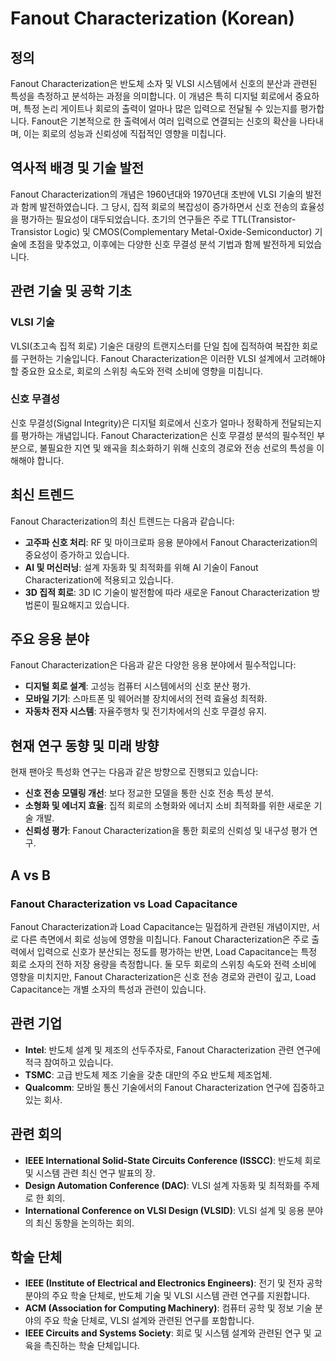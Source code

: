 # Fanout Characterization (Korean)

## 정의

Fanout Characterization은 반도체 소자 및 VLSI 시스템에서 신호의 분산과 관련된 특성을 측정하고 분석하는 과정을 의미합니다. 이 개념은 특히 디지털 회로에서 중요하며, 특정 논리 게이트나 회로의 출력이 얼마나 많은 입력으로 전달될 수 있는지를 평가합니다. Fanout은 기본적으로 한 출력에서 여러 입력으로 연결되는 신호의 확산을 나타내며, 이는 회로의 성능과 신뢰성에 직접적인 영향을 미칩니다.

## 역사적 배경 및 기술 발전

Fanout Characterization의 개념은 1960년대와 1970년대 초반에 VLSI 기술의 발전과 함께 발전하였습니다. 그 당시, 집적 회로의 복잡성이 증가하면서 신호 전송의 효율성을 평가하는 필요성이 대두되었습니다. 초기의 연구들은 주로 TTL(Transistor-Transistor Logic) 및 CMOS(Complementary Metal-Oxide-Semiconductor) 기술에 초점을 맞추었고, 이후에는 다양한 신호 무결성 분석 기법과 함께 발전하게 되었습니다.

## 관련 기술 및 공학 기초

### VLSI 기술

VLSI(초고속 집적 회로) 기술은 대량의 트랜지스터를 단일 칩에 집적하여 복잡한 회로를 구현하는 기술입니다. Fanout Characterization은 이러한 VLSI 설계에서 고려해야 할 중요한 요소로, 회로의 스위칭 속도와 전력 소비에 영향을 미칩니다.

### 신호 무결성

신호 무결성(Signal Integrity)은 디지털 회로에서 신호가 얼마나 정확하게 전달되는지를 평가하는 개념입니다. Fanout Characterization은 신호 무결성 분석의 필수적인 부분으로, 불필요한 지연 및 왜곡을 최소화하기 위해 신호의 경로와 전송 선로의 특성을 이해해야 합니다.

## 최신 트렌드

Fanout Characterization의 최신 트렌드는 다음과 같습니다:

- **고주파 신호 처리**: RF 및 마이크로파 응용 분야에서 Fanout Characterization의 중요성이 증가하고 있습니다.
- **AI 및 머신러닝**: 설계 자동화 및 최적화를 위해 AI 기술이 Fanout Characterization에 적용되고 있습니다.
- **3D 집적 회로**: 3D IC 기술이 발전함에 따라 새로운 Fanout Characterization 방법론이 필요해지고 있습니다.

## 주요 응용 분야

Fanout Characterization은 다음과 같은 다양한 응용 분야에서 필수적입니다:

- **디지털 회로 설계**: 고성능 컴퓨터 시스템에서의 신호 분산 평가.
- **모바일 기기**: 스마트폰 및 웨어러블 장치에서의 전력 효율성 최적화.
- **자동차 전자 시스템**: 자율주행차 및 전기차에서의 신호 무결성 유지.

## 현재 연구 동향 및 미래 방향

현재 팬아웃 특성화 연구는 다음과 같은 방향으로 진행되고 있습니다:

- **신호 전송 모델링 개선**: 보다 정교한 모델을 통한 신호 전송 특성 분석.
- **소형화 및 에너지 효율**: 집적 회로의 소형화와 에너지 소비 최적화를 위한 새로운 기술 개발.
- **신뢰성 평가**: Fanout Characterization을 통한 회로의 신뢰성 및 내구성 평가 연구.

## A vs B

### Fanout Characterization vs Load Capacitance

Fanout Characterization과 Load Capacitance는 밀접하게 관련된 개념이지만, 서로 다른 측면에서 회로 성능에 영향을 미칩니다. Fanout Characterization은 주로 출력에서 입력으로 신호가 분산되는 정도를 평가하는 반면, Load Capacitance는 특정 회로 소자의 전하 저장 용량을 측정합니다. 둘 모두 회로의 스위칭 속도와 전력 소비에 영향을 미치지만, Fanout Characterization은 신호 전송 경로와 관련이 깊고, Load Capacitance는 개별 소자의 특성과 관련이 있습니다.

## 관련 기업

- **Intel**: 반도체 설계 및 제조의 선두주자로, Fanout Characterization 관련 연구에 적극 참여하고 있습니다.
- **TSMC**: 고급 반도체 제조 기술을 갖춘 대만의 주요 반도체 제조업체.
- **Qualcomm**: 모바일 통신 기술에서의 Fanout Characterization 연구에 집중하고 있는 회사.

## 관련 회의

- **IEEE International Solid-State Circuits Conference (ISSCC)**: 반도체 회로 및 시스템 관련 최신 연구 발표의 장.
- **Design Automation Conference (DAC)**: VLSI 설계 자동화 및 최적화를 주제로 한 회의.
- **International Conference on VLSI Design (VLSID)**: VLSI 설계 및 응용 분야의 최신 동향을 논의하는 회의.

## 학술 단체

- **IEEE (Institute of Electrical and Electronics Engineers)**: 전기 및 전자 공학 분야의 주요 학술 단체로, 반도체 기술 및 VLSI 시스템 관련 연구를 지원합니다.
- **ACM (Association for Computing Machinery)**: 컴퓨터 공학 및 정보 기술 분야의 주요 학술 단체로, VLSI 설계와 관련된 연구를 포함합니다.
- **IEEE Circuits and Systems Society**: 회로 및 시스템 설계와 관련된 연구 및 교육을 촉진하는 학술 단체입니다.